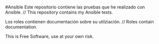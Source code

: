 #Ansible
Este repositorio contiene las pruebas que he realizado con Ansible. // This repository contains my Ansible tests.

Los roles contienen documentación sobre su utilziación. // Roles contain documentation.

This is Free Software, use at your own risk.
